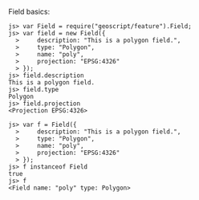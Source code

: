 Field basics:

    js> var Field = require("geoscript/feature").Field;
    js> var field = new Field({
      >     description: "This is a polygon field.", 
      >     type: "Polygon", 
      >     name: "poly", 
      >     projection: "EPSG:4326"
      > });
    js> field.description
    This is a polygon field.
    js> field.type
    Polygon
    js> field.projection
    <Projection EPSG:4326>
    
    js> var f = Field({
      >     description: "This is a polygon field.", 
      >     type: "Polygon", 
      >     name: "poly", 
      >     projection: "EPSG:4326"
      > });
    js> f instanceof Field
    true
    js> f
    <Field name: "poly" type: Polygon>
    
